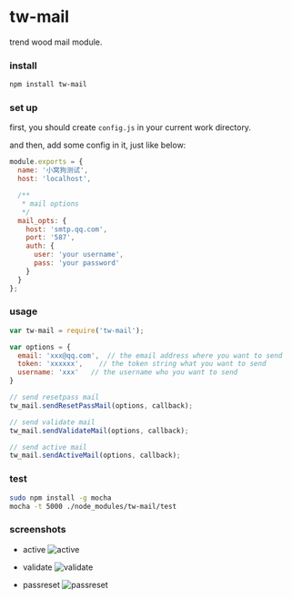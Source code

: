 # tw-mail

  trend wood mail module.

### install

```bash
npm install tw-mail
```

### set up

  first, you should create `config.js` in your current work directory.

  and then, add some config in it, just like below:

```js
module.exports = {
  name: '小窝狗测试',
  host: 'localhost',

  /**
   * mail options
   */
  mail_opts: {
    host: 'smtp.qq.com',
    port: '587',
    auth: {
      user: 'your username',
      pass: 'your password'
    }
  }
};
```

### usage

```js
var tw-mail = require('tw-mail');

var options = {
  email: 'xxx@qq.com',  // the email address where you want to send
  token: 'xxxxxx',    // the token string what you want to send
  username: 'xxx'   // the username who you want to send
}

// send resetpass mail
tw_mail.sendResetPassMail(options, callback);

// send validate mail
tw_mail.sendValidateMail(options, callback);

// send active mail
tw_mail.sendActiveMail(options, callback);
```

### test

```bash
sudo npm install -g mocha
mocha -t 5000 ./node_modules/tw-mail/test
```

### screenshots

- active
  ![active](https://raw.githubsercontent.com/wodog/tw-mail/master/screenshots/active.png)

- validate
  ![validate](https://raw.githubsercontent.com/wodog/tw-mail/master/screenshots/validate.png)

- passreset
  ![passreset](https://raw.githubsercontent.com/wodog/tw-mail/master/screenshots/passreset.png)
